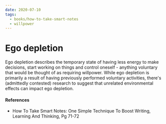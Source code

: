 ```yaml
---
date: 2020-07-10
tags:
  - books/how-to-take-smart-notes
  - willpower
---
```


# Ego depletion
Ego depletion describes the temporary state of having less energy to make decisions, start
working on things and control oneself - anything voluntary that would be thought of as requiring
willpower. While ego depletion is primarily a result of having previously performed voluntary
activities, there's (admittedly contested) research to suggest that unrelated environmental effects
can impact ego depletion.

#### References
- How To Take Smart Notes: One Simple Technique To Boost Writing, Learning And Thinking, Pg 71-72

